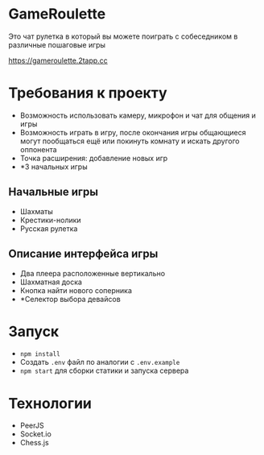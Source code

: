 # GameRoulette

Это чат рулетка в который вы можете поиграть с собеседником в различные пошаговые игры

https://gameroulette.2tapp.cc

# Требования к проекту

- Возможность использовать камеру, микрофон и чат для общения и игры
- Возможность играть в игру, после окончания игры общающиеся могут пообщаться ещё или покинуть комнату и искать другого
  оппонента
- Точка расширения: добавление новых игр
- *3 начальных игры

## Начальные игры

- Шахматы
- Крестики-нолики
- Русская рулетка

## Описание интерфейса игры

- Два плеера расположенные вертикально
- Шахматная доска
- Кнопка найти нового соперника
- *Селектор выбора девайсов

# Запуск

- `npm install`
- Создать `.env` файл по аналогии с `.env.example`
- `npm start` для сборки статики и запуска сервера

# Технологии

- PeerJS
- Socket.io
- Chess.js
